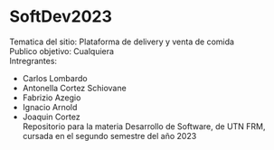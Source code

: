 # SoftDev2023
Tematica del sitio: Plataforma de delivery y venta de comida\
Publico objetivo: Cualquiera\
Intregrantes:
 - Carlos Lombardo
 - Antonella Cortez Schiovane
 - Fabrizio Azegio
 - Ignacio Arnold
 - Joaquin Cortez\
Repositorio para la materia Desarrollo de Software, de UTN FRM, cursada en el segundo semestre del año 2023
